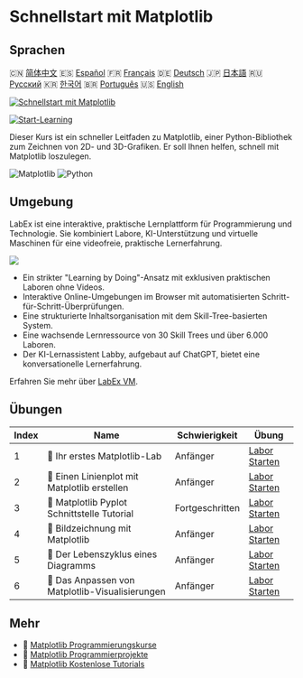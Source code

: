 # Schnellstart mit Matplotlib

## Sprachen

🇨🇳 [简体中文](README_zh.md) 🇪🇸 [Español](README_es.md) 🇫🇷 [Français](README_fr.md) 🇩🇪 [Deutsch](README_de.md) 🇯🇵 [日本語](README_ja.md) 🇷🇺 [Русский](README_ru.md) 🇰🇷 [한국어](README_ko.md) 🇧🇷 [Português](README_pt.md) 🇺🇸 [English](README.md) 

[![Schnellstart mit Matplotlib](https://cover-creator.labex.io/quick-start-with-matplotlib.png?lang=de)](https://labex.io/de/courses/quick-start-with-matplotlib)

[![Start-Learning](https://img.shields.io/badge/Start-Learning-whitesmoke?style=for-the-badge)](https://labex.io/de/courses/quick-start-with-matplotlib)

Dieser Kurs ist ein schneller Leitfaden zu Matplotlib, einer Python-Bibliothek zum Zeichnen von 2D- und 3D-Grafiken. Er soll Ihnen helfen, schnell mit Matplotlib loszulegen.

![Matplotlib](https://img.shields.io/badge/Matplotlib-whitesmoke?style=for-the-badge&logo=matplotlib)
![Python](https://img.shields.io/badge/Python-whitesmoke?style=for-the-badge&logo=python)


## Umgebung

LabEx ist eine interaktive, praktische Lernplattform für Programmierung und Technologie. Sie kombiniert Labore, KI-Unterstützung und virtuelle Maschinen für eine videofreie, praktische Lernerfahrung.

![](https://tutorial-screenshot.getvm.io/images/vm-1725247253.png)

- Ein strikter "Learning by Doing"-Ansatz mit exklusiven praktischen Laboren ohne Videos.
- Interaktive Online-Umgebungen im Browser mit automatisierten Schritt-für-Schritt-Überprüfungen.
- Eine strukturierte Inhaltsorganisation mit dem Skill-Tree-basierten System.
- Eine wachsende Lernressource von 30 Skill Trees und über 6.000 Laboren.
- Der KI-Lernassistent Labby, aufgebaut auf ChatGPT, bietet eine konversationelle Lernerfahrung.

Erfahren Sie mehr über [LabEx VM](https://support.labex.io/using-labex/virtual-machine).

## Übungen

|   Index | Name                                            | Schwierigkeit   | Übung                                                                                                                            |
|---------|-------------------------------------------------|-----------------|----------------------------------------------------------------------------------------------------------------------------------|
|       1 | 📖 Ihr erstes Matplotlib-Lab                    | Anfänger        | <a target='_blank' href='https://labex.io/de/tutorials/python-your-first-matplotlib-lab-92737'>Labor Starten</a>                 |
|       2 | 📖 Einen Linienplot mit Matplotlib erstellen    | Anfänger        | <a target='_blank' href='https://labex.io/de/tutorials/python-create-a-line-plot-with-matplotlib-71147'>Labor Starten</a>        |
|       3 | 📖 Matplotlib Pyplot Schnittstelle Tutorial     | Fortgeschritten | <a target='_blank' href='https://labex.io/de/tutorials/matplotlib-matplotlib-pyplot-interface-tutorial-71148'>Labor Starten</a>  |
|       4 | 📖 Bildzeichnung mit Matplotlib                 | Anfänger        | <a target='_blank' href='https://labex.io/de/tutorials/matplotlib-image-plotting-with-matplotlib-71149'>Labor Starten</a>        |
|       5 | 📖 Der Lebenszyklus eines Diagramms             | Anfänger        | <a target='_blank' href='https://labex.io/de/tutorials/python-the-lifecycle-of-a-plot-71150'>Labor Starten</a>                   |
|       6 | 📖 Das Anpassen von Matplotlib-Visualisierungen | Anfänger        | <a target='_blank' href='https://labex.io/de/tutorials/matplotlib-customizing-matplotlib-visualizations-71151'>Labor Starten</a> |

## Mehr

- 🔗 [Matplotlib Programmierungskurse](https://github.com/labex-labs/awesome-programming-courses)
- 🔗 [Matplotlib Programmierprojekte](https://github.com/labex-labs/awesome-programming-projects)
- 🔗 [Matplotlib Kostenlose Tutorials](https://github.com/labex-labs/matplotlib-free-tutorials)

